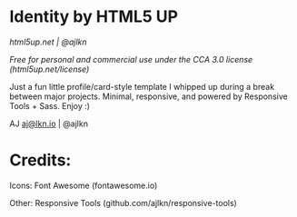 # Identity by HTML5 UP

*html5up.net | @ajlkn*

*Free for personal and commercial use under the CCA 3.0 license (html5up.net/license)*

Just a fun little profile/card-style template I whipped up during a break between major
projects. Minimal, responsive, and powered by Responsive Tools + Sass. Enjoy :)

AJ
aj@lkn.io | @ajlkn


# Credits:

Icons:
    Font Awesome (fontawesome.io)

Other:
    Responsive Tools (github.com/ajlkn/responsive-tools)
